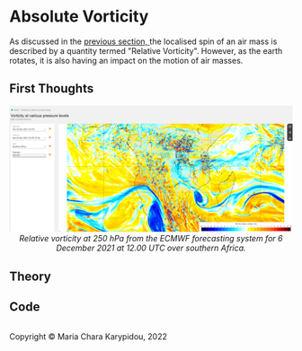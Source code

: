 # Absolute Vorticity

As discussed in the <a href="https://mariacharakarypidou.github.io/ClimateToolbox/Kinematics/RelativeVorticity.html"> previous section, </a> the localised spin of an air mass is described by a quantity termed "Relative Vorticity". However, as the earth rotates, it is also having an impact on the motion of air masses.

## First Thoughts


<p align="center">
  <img src="./ECMWF_RelVort_250hPa.png" width="600">
  <br>
    <em>Relative vorticity at 250 hPa from the ECMWF forecasting system for 6 December 2021 at 12.00 UTC over southern Africa.</em>
</p>


## Theory

## Code


<footer>
<p style="float:left; width: 100%;">
Copyright © Maria Chara Karypidou, 2022
</p>
</footer>

